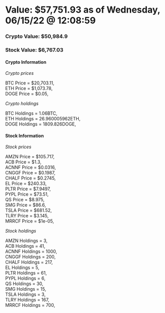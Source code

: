# Value: $57,751.93 as of Wednesday, 06/15/22 @ 12:08:59 

### Crypto Value: $50,984.9

### Stock Value: $6,767.03

#### Crypto Information 
*Crypto prices* 

BTC Price = $20,703.11,  
ETH Price = $1,073.78,  
DOGE Price = $0.05,  


*Crypto holdings* 

BTC Holdings = 1.06BTC,  
ETH Holdings = 26.960005962ETH,  
DOGE Holdings = 1809.826DOGE,  


#### Stock Information 

*Stock prices* 

AMZN Price = $105.717,  
ACB Price = $1.3,  
ACNNF Price = $0.0316,  
CNGGF Price = $0.1987,  
CHALF Price = $0.2745,  
EL Price = $240.33,  
PLTR Price = $7.9497,  
PYPL Price = $73.51,  
QS Price = $8.975,  
SMG Price = $86.6,  
TSLA Price = $681.52,  
TLRY Price = $3.145,  
MRRCF Price = $1e-05,  


*Stock holdings* 

AMZN Holdings = 3,  
ACB Holdings = 41,  
ACNNF Holdings = 1000,  
CNGGF Holdings = 200,  
CHALF Holdings = 217,  
EL Holdings = 5,  
PLTR Holdings = 61,  
PYPL Holdings = 6,  
QS Holdings = 30,  
SMG Holdings = 15,  
TSLA Holdings = 3,  
TLRY Holdings = 167,  
MRRCF Holdings = 700,  


